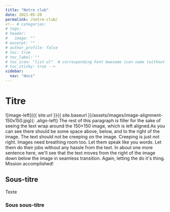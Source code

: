 ```yaml
---
title: "Notre club"
date: 2021-05-20
permalink: /notre-club/
<!-- # categories: 
# tags: 
# header:
#   image: ""
# excerpt: ""
# author_profile: false
# toc: true
# toc_label: ""
# toc_icon: "list-ul"  # corresponding Font Awesome icon name (without fa prefix)
# toc_sticky: true -->
sidebar:
  nav: "docs"
---
```


# Titre

![image-left]({{ site.url }}{{ site.baseurl }}/assets/images/image-alignment-150x150.jpg){: .align-left} The rest of this paragraph is filler for the sake of 
seeing the text wrap around the 150×150 image, which is left aligned.As you can see there should be some space above, below, and to the right of the image. 
The text should not be creeping on the image. Creeping is just not right. Images need breathing room too. Let them speak like you words. 
Let them do their jobs without any hassle from the text. In about one more sentence here, we'll see that the text moves from the right of the image 
down below the image in seamless transition. Again, letting the do it's thing. Mission accomplished!

## Sous-titre

Texte

### Sous sous-titre




